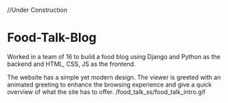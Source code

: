 //Under Construction

# Food-Talk-Blog

Worked in a team of 16 to build a food blog using Django and Python as the backend and HTML, CSS, JS as the frontend.

The website has a simple yet modern design. The viewer is greeted with an animated greeting to enhance the browsing experience and give a quick overview of what the site has to offer.
/food_talk_ss/food_talk_intro.gif

